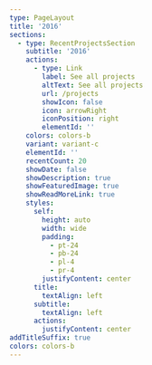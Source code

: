 ```yaml
---
type: PageLayout
title: '2016'
sections:
  - type: RecentProjectsSection
    subtitle: '2016'
    actions:
      - type: Link
        label: See all projects
        altText: See all projects
        url: /projects
        showIcon: false
        icon: arrowRight
        iconPosition: right
        elementId: ''
    colors: colors-b
    variant: variant-c
    elementId: ''
    recentCount: 20
    showDate: false
    showDescription: true
    showFeaturedImage: true
    showReadMoreLink: true
    styles:
      self:
        height: auto
        width: wide
        padding:
          - pt-24
          - pb-24
          - pl-4
          - pr-4
        justifyContent: center
      title:
        textAlign: left
      subtitle:
        textAlign: left
      actions:
        justifyContent: center
addTitleSuffix: true
colors: colors-b
---
```

